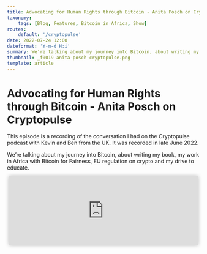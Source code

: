 ```yaml
---
title: Advocating for Human Rights through Bitcoin - Anita Posch on Cryptopulse
taxonomy:
    tags: [Blog, Features, Bitcoin in Africa, Show]
routes:
    default: '/cryptopulse'
date: 2022-07-24 12:00
dateformat: 'Y-m-d H:i'
summary: We’re talking about my journey into Bitcoin, about writing my book, my work in Africa with Bitcoin for Fairness, EU regulation on crypto and my drive to educate.
thumbnail: _f0019-anita-posch-cryptopulse.png
template: article
---
```


# Advocating for Human Rights through Bitcoin - Anita Posch on Cryptopulse

This episode is a recording of the conversation I had on the Cryptopulse podcast with Kevin and Ben from the UK. It was recorded in late June 2022.

We’re talking about my journey into Bitcoin, about writing my book, my work in Africa with Bitcoin for Fairness, EU regulation on crypto and my drive to educate.

<iframe src="https://www.vodio.fr/frameplay.php?idref=25729&urlref=1" style="border: 0px none; box-shadow: rgba(0, 0, 0, 0.28) 0px 0px 10px; width: calc(100% - 10px); height: 180px; margin-left: 5px; padding: 0;" scrolling="no"></iframe>
